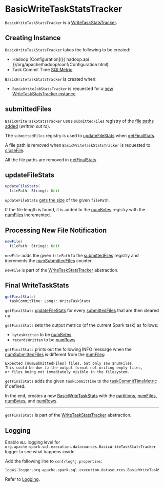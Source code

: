 # BasicWriteTaskStatsTracker

`BasicWriteTaskStatsTracker` is a [WriteTaskStatsTracker](WriteTaskStatsTracker.md).

## Creating Instance

`BasicWriteTaskStatsTracker` takes the following to be created:

* <span id="hadoopConf"> Hadoop [Configuration]({{ hadoop.api }}/org/apache/hadoop/conf/Configuration.html)
* <span id="taskCommitTimeMetric"> Task Commit Time [SQLMetric](../physical-operators/SQLMetric.md)

`BasicWriteTaskStatsTracker` is created when:

* `BasicWriteJobStatsTracker` is requested for a [new WriteTaskStatsTracker instance](BasicWriteJobStatsTracker.md#newTaskInstance)

## <span id="submittedFiles"> submittedFiles

`BasicWriteTaskStatsTracker` uses `submittedFiles` registry of the [file paths added](#newFile) (_written out to_).

The `submittedFiles` registry is used to [updateFileStats](#updateFileStats) when [getFinalStats](#getFinalStats).

A file path is removed when `BasicWriteTaskStatsTracker` is requested to [closeFile](#closeFile).

All the file paths are removed in [getFinalStats](#getFinalStats).

## <span id="updateFileStats"> updateFileStats

```scala
updateFileStats(
  filePath: String): Unit
```

`updateFileStats` [gets the size](#getFileSize) of the given `filePath`.

If the file length is found, it is added to the [numBytes](#numBytes) registry with the [numFiles](#numFiles) incremented.

## <span id="newFile"> Processing New File Notification

```scala
newFile(
  filePath: String): Unit
```

`newFile` adds the given `filePath` to the [submittedFiles](#submittedFiles) registry and increments the [numSubmittedFiles](#numSubmittedFiles) counter.

`newFile` is part of the [WriteTaskStatsTracker](WriteTaskStatsTracker.md#newFile) abstraction.

## <span id="getFinalStats"> Final WriteTaskStats

```scala
getFinalStats(
  taskCommitTime: Long): WriteTaskStats
```

`getFinalStats` [updateFileStats](#updateFileStats) for every [submittedFiles](#submittedFiles) that are then cleared up.

`getFinalStats` sets the output metrics (of the current Spark task) as follows:

* `bytesWritten` to be [numBytes](#numBytes)
* `recordsWritten` to be [numRows](#numRows)

`getFinalStats` prints out the following INFO message when the [numSubmittedFiles](#numSubmittedFiles) is different from the [numFiles](#numFiles):

```text
Expected [numSubmittedFiles] files, but only saw $numFiles.
This could be due to the output format not writing empty files,
or files being not immediately visible in the filesystem.
```

`getFinalStats` adds the given `taskCommitTime` to the [taskCommitTimeMetric](#taskCommitTimeMetric) if defined.

In the end, creates a new [BasicWriteTaskStats](BasicWriteTaskStats.md) with the [partitions](#partitions), [numFiles](#numFiles), [numBytes](#numBytes), and [numRows](#numRows).

---

`getFinalStats` is part of the [WriteTaskStatsTracker](WriteTaskStatsTracker.md#getFinalStats) abstraction.

## Logging

Enable `ALL` logging level for `org.apache.spark.sql.execution.datasources.BasicWriteTaskStatsTracker` logger to see what happens inside.

Add the following line to `conf/log4j.properties`:

```text
log4j.logger.org.apache.spark.sql.execution.datasources.BasicWriteTaskStatsTracker=ALL
```

Refer to [Logging](../spark-logging.md).
